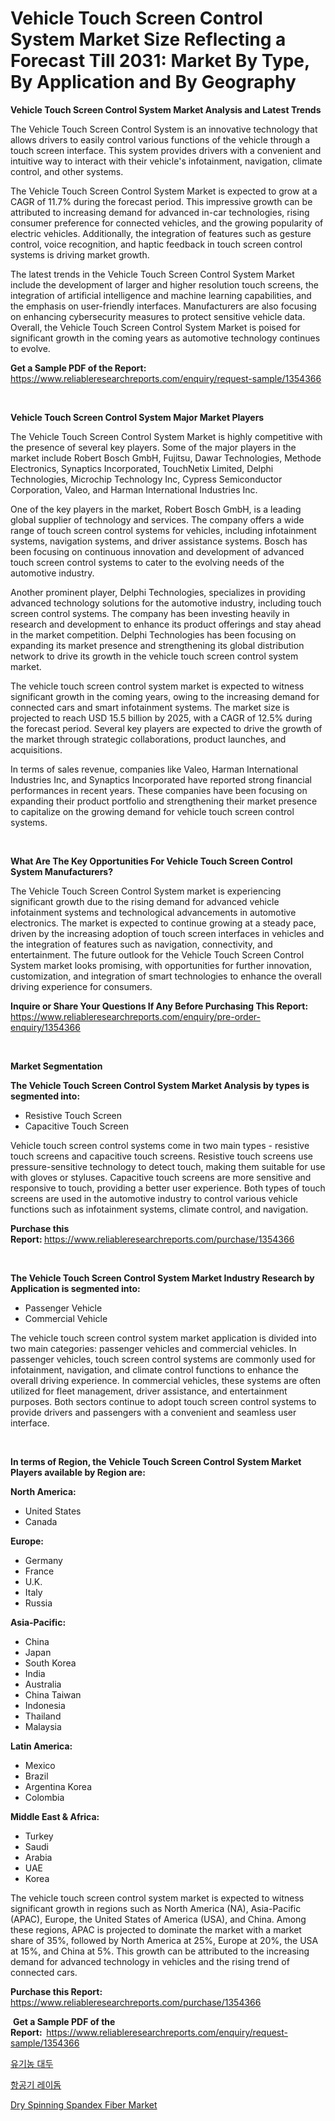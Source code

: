 <p><h1>Vehicle Touch Screen Control System Market Size Reflecting a Forecast Till 2031: Market By Type, By Application and By Geography</h1></p><p><strong>Vehicle Touch Screen Control System Market Analysis and Latest Trends</strong></p>
<p><p>The Vehicle Touch Screen Control System is an innovative technology that allows drivers to easily control various functions of the vehicle through a touch screen interface. This system provides drivers with a convenient and intuitive way to interact with their vehicle's infotainment, navigation, climate control, and other systems.</p><p>The Vehicle Touch Screen Control System Market is expected to grow at a CAGR of 11.7% during the forecast period. This impressive growth can be attributed to increasing demand for advanced in-car technologies, rising consumer preference for connected vehicles, and the growing popularity of electric vehicles. Additionally, the integration of features such as gesture control, voice recognition, and haptic feedback in touch screen control systems is driving market growth.</p><p>The latest trends in the Vehicle Touch Screen Control System Market include the development of larger and higher resolution touch screens, the integration of artificial intelligence and machine learning capabilities, and the emphasis on user-friendly interfaces. Manufacturers are also focusing on enhancing cybersecurity measures to protect sensitive vehicle data. Overall, the Vehicle Touch Screen Control System Market is poised for significant growth in the coming years as automotive technology continues to evolve.</p></p>
<p><strong>Get a Sample PDF of the Report:&nbsp;</strong> <a href="https://www.reliableresearchreports.com/enquiry/request-sample/1354366">https://www.reliableresearchreports.com/enquiry/request-sample/1354366</a></p>
<p>&nbsp;</p>
<p><strong>Vehicle Touch Screen Control System Major Market Players</strong></p>
<p><p>The Vehicle Touch Screen Control System Market is highly competitive with the presence of several key players. Some of the major players in the market include Robert Bosch GmbH, Fujitsu, Dawar Technologies, Methode Electronics, Synaptics Incorporated, TouchNetix Limited, Delphi Technologies, Microchip Technology Inc, Cypress Semiconductor Corporation, Valeo, and Harman International Industries Inc.</p><p>One of the key players in the market, Robert Bosch GmbH, is a leading global supplier of technology and services. The company offers a wide range of touch screen control systems for vehicles, including infotainment systems, navigation systems, and driver assistance systems. Bosch has been focusing on continuous innovation and development of advanced touch screen control systems to cater to the evolving needs of the automotive industry.</p><p>Another prominent player, Delphi Technologies, specializes in providing advanced technology solutions for the automotive industry, including touch screen control systems. The company has been investing heavily in research and development to enhance its product offerings and stay ahead in the market competition. Delphi Technologies has been focusing on expanding its market presence and strengthening its global distribution network to drive its growth in the vehicle touch screen control system market.</p><p>The vehicle touch screen control system market is expected to witness significant growth in the coming years, owing to the increasing demand for connected cars and smart infotainment systems. The market size is projected to reach USD 15.5 billion by 2025, with a CAGR of 12.5% during the forecast period. Several key players are expected to drive the growth of the market through strategic collaborations, product launches, and acquisitions.</p><p>In terms of sales revenue, companies like Valeo, Harman International Industries Inc, and Synaptics Incorporated have reported strong financial performances in recent years. These companies have been focusing on expanding their product portfolio and strengthening their market presence to capitalize on the growing demand for vehicle touch screen control systems.</p></p>
<p>&nbsp;</p>
<p><strong>What Are The Key Opportunities For Vehicle Touch Screen Control System Manufacturers?</strong></p>
<p><p>The Vehicle Touch Screen Control System market is experiencing significant growth due to the rising demand for advanced vehicle infotainment systems and technological advancements in automotive electronics. The market is expected to continue growing at a steady pace, driven by the increasing adoption of touch screen interfaces in vehicles and the integration of features such as navigation, connectivity, and entertainment. The future outlook for the Vehicle Touch Screen Control System market looks promising, with opportunities for further innovation, customization, and integration of smart technologies to enhance the overall driving experience for consumers.</p></p>
<p><strong>Inquire or Share Your Questions If Any Before Purchasing This Report:</strong> <a href="https://www.reliableresearchreports.com/enquiry/pre-order-enquiry/1354366">https://www.reliableresearchreports.com/enquiry/pre-order-enquiry/1354366</a></p>
<p>&nbsp;</p>
<p><strong>Market Segmentation</strong></p>
<p><strong>The Vehicle Touch Screen Control System Market Analysis by types is segmented into:</strong></p>
<p><ul><li>Resistive Touch Screen</li><li>Capacitive Touch Screen</li></ul></p>
<p><p>Vehicle touch screen control systems come in two main types - resistive touch screens and capacitive touch screens. Resistive touch screens use pressure-sensitive technology to detect touch, making them suitable for use with gloves or styluses. Capacitive touch screens are more sensitive and responsive to touch, providing a better user experience. Both types of touch screens are used in the automotive industry to control various vehicle functions such as infotainment systems, climate control, and navigation.</p></p>
<p><strong>Purchase this Report:&nbsp;</strong><a href="https://www.reliableresearchreports.com/purchase/1354366">https://www.reliableresearchreports.com/purchase/1354366</a></p>
<p>&nbsp;</p>
<p><strong>The Vehicle Touch Screen Control System Market Industry Research by Application is segmented into:</strong></p>
<p><ul><li>Passenger Vehicle</li><li>Commercial Vehicle</li></ul></p>
<p><p>The vehicle touch screen control system market application is divided into two main categories: passenger vehicles and commercial vehicles. In passenger vehicles, touch screen control systems are commonly used for infotainment, navigation, and climate control functions to enhance the overall driving experience. In commercial vehicles, these systems are often utilized for fleet management, driver assistance, and entertainment purposes. Both sectors continue to adopt touch screen control systems to provide drivers and passengers with a convenient and seamless user interface.</p></p>
<p>&nbsp;</p>
<p><strong>In terms of Region, the Vehicle Touch Screen Control System Market Players available by Region are:</strong></p>
<p>
    <p> <strong> North America: </strong>
        <ul>
            <li>United States</li>
            <li>Canada</li>
        </ul>
        </p> 
    <p> <strong> Europe: </strong>
        <ul>
            <li>Germany</li>
            <li>France</li>
            <li>U.K.</li>
            <li>Italy</li>
            <li>Russia</li>
        </ul>
        </p> 
    <p> <strong> Asia-Pacific: </strong>
        <ul>
            <li>China</li>
            <li>Japan</li>
            <li>South Korea</li>
            <li>India</li>
            <li>Australia</li>
            <li>China Taiwan</li>
            <li>Indonesia</li>
            <li>Thailand</li>
            <li>Malaysia</li>
        </ul>
        </p> 
    <p> <strong> Latin America: </strong>
        <ul>
            <li>Mexico</li>
            <li>Brazil</li>
            <li>Argentina Korea</li>
            <li>Colombia</li>
        </ul>
        </p> 
    <p> <strong> Middle East & Africa: </strong>
        <ul>
            <li>Turkey</li>
            <li>Saudi</li>
            <li>Arabia</li>
            <li>UAE</li>
            <li>Korea</li>
        </ul>
    </p>
    </p>
<p><p>The vehicle touch screen control system market is expected to witness significant growth in regions such as North America (NA), Asia-Pacific (APAC), Europe, the United States of America (USA), and China. Among these regions, APAC is projected to dominate the market with a market share of 35%, followed by North America at 25%, Europe at 20%, the USA at 15%, and China at 5%. This growth can be attributed to the increasing demand for advanced technology in vehicles and the rising trend of connected cars.</p></p>
<p><strong>Purchase this Report: </strong><a href="https://www.reliableresearchreports.com/purchase/1354366">https://www.reliableresearchreports.com/purchase/1354366</a></p>
<p>&nbsp;<strong>Get a Sample PDF of the Report:&nbsp;&nbsp;</strong><a href="https://www.reliableresearchreports.com/enquiry/request-sample/1354366">https://www.reliableresearchreports.com/enquiry/request-sample/1354366</a></p>
<p><strong></strong></p>
<p><p><a href="https://medium.com/@bunxhcci35271755/%EC%9C%A0%EA%B8%B0%EB%86%8D-%EC%BD%A9-%EC%8B%9C%EC%9E%A5%EC%9D%80-%EC%8B%9C%EC%9E%A5-%EC%A0%90%EC%9C%A0%EC%9C%A8-%ED%81%AC%EA%B8%B0-%EB%B0%8F-2031%EB%85%84%EA%B9%8C%EC%A7%80%EC%9D%98-%EC%98%88%EC%83%81-%EC%98%88%EC%B8%A1%EC%97%90-%EC%B4%88%EC%A0%90%EC%9D%84-%EB%A7%9E%EC%B6%94%EA%B3%A0-%EC%9E%88%EC%8A%B5%EB%8B%88%EB%8B%A4-901a294fd1ad">유기농 대두</a></p><p><a href="https://medium.com/@mafoqypwlkfg6/%EB%B9%84%ED%96%89%EA%B8%B0-%EB%9E%8F%EB%8F%84%EB%A6%84-%EC%8B%9C%EC%9E%A5-%EB%B3%B4%EA%B3%A0%EC%84%9C%EB%8A%94-%EC%9D%B4-%EC%8B%9C%EC%9E%A5%EC%9D%98-%EC%B5%9C%EC%8B%A0-%ED%8A%B8%EB%A0%8C%EB%93%9C-%EB%B0%8F-%EC%84%B1%EC%9E%A5-%EA%B8%B0%ED%9A%8C%EB%A5%BC-%EB%B0%9D%ED%98%80%EC%A4%8D%EB%8B%88%EB%8B%A4-1f1bae2b96f4">항공기 레이돔</a></p><p><a href="https://view.publitas.com/reportprime-1/dry-spinning-spandex-fiber-market-research-report-reveals-the-latest-trends-and-opportunities-of-this-market-for-period-from-2023-2030/">Dry Spinning Spandex Fiber Market</a></p></p>